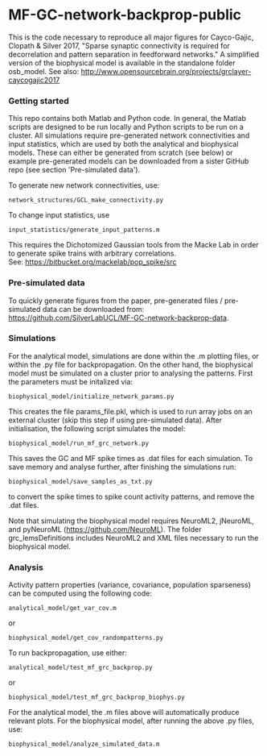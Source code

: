 # MF-GC-network-backprop-public

This is the code necessary to reproduce all major figures for Cayco-Gajic, Clopath & Silver 2017, "Sparse synaptic connectivity is required for decorrelation and pattern separation in feedforward networks." A simplified version of the biophysical model is available in the standalone folder osb_model. See also: http://www.opensourcebrain.org/projects/grclayer-caycogajic2017

### Getting started
This repo contains both Matlab and Python code. In general, the Matlab scripts are designed to be run locally and Python scripts to be run on a cluster. All simulations require pre-generated network connectivities and input statistics, which are used by both the analytical and biophysical models. These can either be generated from scratch (see below) or example pre-generated models can be downloaded from a sister GitHub repo (see section 'Pre-simulated data').

To generate new network connectivities, use:
```
network_structures/GCL_make_connectivity.py
```

To change input statistics, use 
```
input_statistics/generate_input_patterns.m
``` 
This requires the Dichotomized Gaussian tools from the Macke Lab in order to generate spike trains with arbitrary correlations. See: https://bitbucket.org/mackelab/pop_spike/src

### Pre-simulated data
To quickly generate figures from the paper, pre-generated files / pre-simulated data can be downloaded from: https://github.com/SilverLabUCL/MF-GC-network-backprop-data.

### Simulations
For the analytical model, simulations are done within the .m plotting files, or within the .py file for backpropagation. On the other hand, the biophysical model must be simulated on a cluster prior to analysing the patterns. First the parameters must be initalized via:
```
biophysical_model/initialize_network_params.py
```
This creates the file params_file.pkl, which is used to run array jobs on an external cluster (skip this step if using pre-simulated data). After initialisation, the following script simulates the model:
```
biophysical_model/run_mf_grc_network.py
```
This saves the GC and MF spike times as .dat files for each simulation. To save memory and analyse further, after finishing the simulations run:
```
biophysical_model/save_samples_as_txt.py
```
to convert the spike times to spike count activity patterns, and remove the .dat files. 

Note that simulating the biophysical model requires NeuroML2, jNeuroML, and pyNeuroML (https://github.com/NeuroML). The folder grc_lemsDefinitions includes NeuroML2 and XML files necessary to run the biophysical model. 

### Analysis
Activity pattern properties (variance, covariance, population sparseness) can be computed using the following code:
```
analytical_model/get_var_cov.m
```
or
```
biophysical_model/get_cov_randompatterns.py
```

To run backpropagation, use either:
```
analytical_model/test_mf_grc_backprop.py
```
or
```
biophysical_model/test_mf_grc_backprop_biophys.py
```

For the analytical model, the .m files above will automatically produce relevant plots. For the biophysical model, after running the above .py files, use:
```
biophysical_model/analyze_simulated_data.m
```
